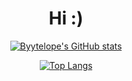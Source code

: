 <center>

# Hi :)

[![Byytelope's GitHub stats](https://github-readme-stats.vercel.app/api?username=byytelope&show_icons=true&count_private=true)](https://github.com/byytelope)

[![Top Langs](https://github-readme-stats.vercel.app/api/top-langs/?username=byytelope&layout=compact)](https://github.com/byytelope)

</center>
